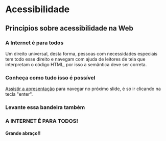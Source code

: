 # Acessibilidade
## Princípios sobre acessibilidade na Web
### A Internet é para todos
Um direito universal, desta forma, pessoas com necessidades especiais tem todo esse direito e navegam com ajuda de leitores de tela que interpretam o código HTML, por isso a semântica deve ser correta.
### Conheça como tudo isso é possível
[Assistir a apresentação](https://docs.google.com/presentation/d/e/2PACX-1vSV2YEtf_cge5_cUfnAh8hCplEILWz5SyB_CWFC__Eb-JnX2MFblks_QMOUIttQVGcdj2HNjgOD1sus/pub?start=true&loop=false&delayms=15000&slide=id.gd234c2dd0e_1_8)
para navegar no próximo slide, é só ir clicando na tecla "enter".
### Levante essa bandeira também
### A INTERNET É PARA TODOS!
#### Grande abraço!!

